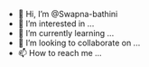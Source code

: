 - 👋 Hi, I’m @Swapna-bathini
- 👀 I’m interested in ...
- 🌱 I’m currently learning ...
- 💞️ I’m looking to collaborate on ...
- 📫 How to reach me ...

<!---
Swapna-bathini/Swapna-bathini is a ✨ special ✨ repository because its `README.md` (this file) appears on your GitHub profile.
You can click the Preview link to take a look at your changes.
--->
